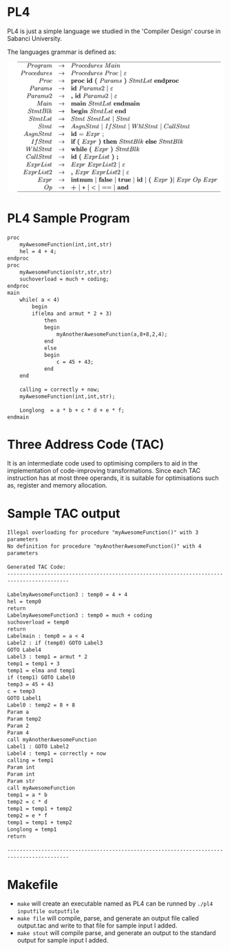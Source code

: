 

# PL4
PL4 is just a simple language we studied in the 'Compiler Design' course in Sabanci University.

The languages grammar is defined as:

<img src="https://raw.githubusercontent.com/eralpsahin/pl4-to-tac/master/PL4_Grammar.png">

# PL4 Sample Program
```
proc
    myAwesomeFunction(int,int,str)
    hel = 4 + 4;
endproc
proc
    myAwesomeFunction(str,str,str)
    suchoverload = much + coding;
endproc
main
    while( a < 4)
        begin
        if(elma and armut * 2 + 3)
            then
            begin
                myAnotherAwesomeFunction(a,8+8,2,4);
            end
            else
            begin
                c = 45 + 43;
            end
    end

    calling = correctly + now;
    myAwesomeFunction(int,int,str);

    Longlong  = a * b + c * d + e * f;
endmain
```

# Three Address Code (TAC)
It is an intermediate code used to optimising compilers to aid in the implementation of code-improving transformations. Since each TAC instruction has at most three operands, it is suitable for optimisations such as, register and memory allocation.

# Sample TAC output
```
Illegal overloading for procedure "myAwesomeFunction()" with 3 parameters
No definition for procedure "myAnotherAwesomeFunction()" with 4 parameters

Generated TAC Code:
------------------------------------------------------------------------------------------

LabelmyAwesomeFunction3 : temp0 = 4 + 4
hel = temp0
return
LabelmyAwesomeFunction3 : temp0 = much + coding
suchoverload = temp0
return
Labelmain : temp0 = a < 4
Label2 : if (temp0) GOTO Label3
GOTO Label4
Label3 : temp1 = armut * 2
temp1 = temp1 + 3
temp1 = elma and temp1
if (temp1) GOTO Label0
temp3 = 45 + 43
c = temp3
GOTO Label1
Label0 : temp2 = 8 + 8
Param a
Param temp2
Param 2
Param 4
call myAnotherAwesomeFunction
Label1 : GOTO Label2
Label4 : temp1 = correctly + now
calling = temp1
Param int
Param int
Param str
call myAwesomeFunction
temp1 = a * b
temp2 = c * d
temp1 = temp1 + temp2
temp2 = e * f
temp1 = temp1 + temp2
Longlong = temp1
return

------------------------------------------------------------------------------------------
```




# Makefile
- `make` will create an executable named as PL4 can be runned by
`./pl4 inputfile outputfile`
- `make file` will compile, parse, and generate an output file called output.tac and write to that file for sample input I added.
- `make stout` will compile parse, and generate an output to the standard output for sample input I added.
